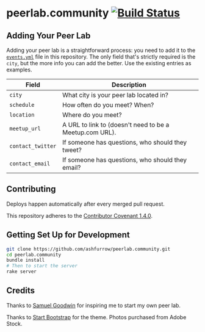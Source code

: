 # peerlab.community [![Build Status](https://travis-ci.org/ashfurrow/peerlab.community.svg?branch=master)](https://travis-ci.org/ashfurrow/peerlab.community)

## Adding Your Peer Lab

Adding your peer lab is a straightforward process: you need to add it to the [`events.yml`](https://github.com/ashfurrow/peerlab.community/blob/master/data/events.yml) file in this repository. The only field that's strictly required is the `city`, but the more info you can add the better. Use the existing entries as examples.

| Field | Description |
|-------|-------------|
| `city` | What city is your peer lab located in? |
| `schedule` | How often do you meet? When? |
| `location` | Where do you meet? |
| `meetup_url` | A URL to link to (doesn't need to be a Meetup.com URL). |
| `contact_twitter` | If someone has questions, who should they tweet? |
| `contact_email` | If someone has questions, who should they email? |

## Contributing

Deploys happen automatically after every merged pull request.

This repository adheres to the [Contributor Covenant 1.4.0](http://contributor-covenant.org/version/1/4/).

## Getting Set Up for Development

```sh
git clone https://github.com/ashfurrow/peerlab.community.git
cd peerlab.community
bundle install
# Then to start the server
rake server
```

## Credits

Thanks to [Samuel Goodwin](https://twitter.com/samuelgoodwin/) for inspiring me to start my own peer lab.

Thanks to [Start Bootstrap](https://startbootstrap.com/template-overviews/landing-page/) for the theme. Photos purchased from Adobe Stock.
